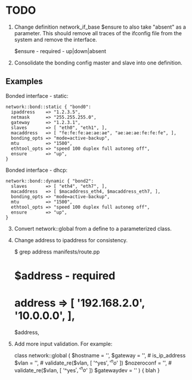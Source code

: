 TODO
====

1. Change definition network_if_base $ensure to also take "absent" as a
parameter.  This should remove all traces of the ifconfig file from the system
and remove the interface.

    $ensure - required - up|down|absent

2. Consolidate the bonding config master and slave into one definition.

 Examples
 --------

 Bonded interface - static:

    network::bond::static { "bond0":
      ipaddress    => "1.2.3.5",
      netmask      => "255.255.255.0",
      gateway      => "1.2.3.1",
      slaves       => [ "eth0", "eth1", ],
      macaddress   => [ "fe:fe:fe:ae:ae:ae", "ae:ae:ae:fe:fe:fe", ],
      bonding_opts => "mode=active-backup",
      mtu          => "1500",
      ethtool_opts => "speed 100 duplex full autoneg off",
      ensure       => "up",
    }

 Bonded interface - dhcp:

    network::bond::dynamic { "bond2":
      slaves       => [ "eth4", "eth7", ],
      macaddress   => [ $macaddress_eth4, $macaddress_eth7, ],
      bonding_opts => "mode=active-backup",
      mtu          => "1500",
      ethtool_opts => "speed 100 duplex full autoneg off",
      ensure       => "up",
    }

3. Convert network::global from a define to a parameterized class.

4. Change address to ipaddress for consistency.

    $ grep address manifests/route.pp
    #   $address - required
    #     address => [ '192.168.2.0', '10.0.0.0', ],
      $address,

5. Add more input validation. For example:

    class network::global (
      $hostname = '',
      $gateway = '',    # is_ip_address
      $vlan = '',       # validate_re($vlan, [ '^yes$', '^no$' ])
      $nozeroconf = '', # validate_re($vlan, [ '^yes$', '^no$' ])
      $gatewaydev = ''
    ) { blah }

